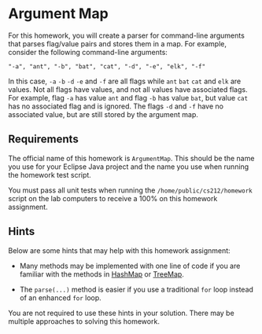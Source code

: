 Argument Map
=================================================

For this homework, you will create a parser for command-line arguments that parses flag/value pairs and stores them in a map. For example, consider the following command-line arguments:

```
"-a", "ant", "-b", "bat", "cat", "-d", "-e", "elk", "-f"
```

In this case, `-a` `-b` `-d` `-e` and `-f` are all flags while `ant` `bat` `cat` and `elk` are values. Not all flags have values, and not all values have associated flags. For example, flag `-a` has value `ant` and flag `-b` has value `bat`, but value `cat` has no associated flag and is ignored. The flags `-d` and `-f` have no associated value, but are still stored by the argument map.

## Requirements ##

The official name of this homework is `ArgumentMap`. This should be the name you use for your Eclipse Java project and the name you use when running the homework test script.

You must pass all unit tests when running the `/home/public/cs212/homework` script on the lab computers to receive a 100% on this homework assignment.

## Hints ##

Below are some hints that may help with this homework assignment:

- Many methods may be implemented with one line of code if you are familiar with the methods in [HashMap](http://docs.oracle.com/javase/8/docs/api/java/util/HashMap.html) or [TreeMap](http://docs.oracle.com/javase/8/docs/api/java/util/TreeMap.html).

- The `parse(...)` method is easier if you use a traditional `for` loop instead of an enhanced `for` loop.

You are not required to use these hints in your solution. There may be multiple approaches to solving this homework.